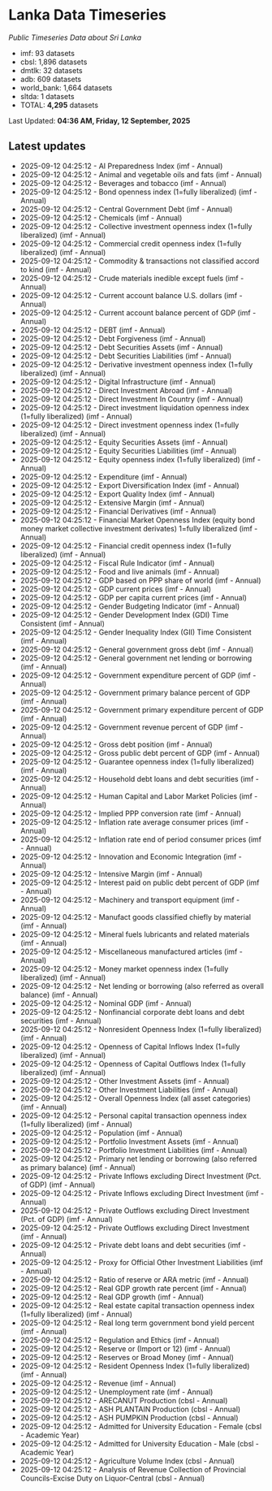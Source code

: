 # Lanka Data Timeseries
*Public Timeseries Data about Sri Lanka*

* imf: 93 datasets
* cbsl: 1,896 datasets
* dmtlk: 32 datasets
* adb: 609 datasets
* world_bank: 1,664 datasets
* sltda: 1 datasets
* TOTAL: **4,295** datasets

Last Updated: **04:36 AM, Friday, 12 September, 2025**

## Latest updates

* 2025-09-12 04:25:12 - AI Preparedness Index (imf - Annual)
* 2025-09-12 04:25:12 - Animal and vegetable oils and fats (imf - Annual)
* 2025-09-12 04:25:12 - Beverages and tobacco (imf - Annual)
* 2025-09-12 04:25:12 - Bond openness index (1=fully liberalized) (imf - Annual)
* 2025-09-12 04:25:12 - Central Government Debt (imf - Annual)
* 2025-09-12 04:25:12 - Chemicals (imf - Annual)
* 2025-09-12 04:25:12 - Collective investment openness index (1=fully liberalized) (imf - Annual)
* 2025-09-12 04:25:12 - Commercial credit openness index (1=fully liberalized) (imf - Annual)
* 2025-09-12 04:25:12 - Commodity & transactions not classified accord to kind (imf - Annual)
* 2025-09-12 04:25:12 - Crude materials inedible except fuels (imf - Annual)
* 2025-09-12 04:25:12 - Current account balance U.S. dollars (imf - Annual)
* 2025-09-12 04:25:12 - Current account balance percent of GDP (imf - Annual)
* 2025-09-12 04:25:12 - DEBT (imf - Annual)
* 2025-09-12 04:25:12 - Debt Forgiveness (imf - Annual)
* 2025-09-12 04:25:12 - Debt Securities Assets (imf - Annual)
* 2025-09-12 04:25:12 - Debt Securities Liabilities (imf - Annual)
* 2025-09-12 04:25:12 - Derivative investment openness index (1=fully liberalized) (imf - Annual)
* 2025-09-12 04:25:12 - Digital Infrastructure (imf - Annual)
* 2025-09-12 04:25:12 - Direct Investment Abroad (imf - Annual)
* 2025-09-12 04:25:12 - Direct Investment In Country (imf - Annual)
* 2025-09-12 04:25:12 - Direct investment liquidation openness index (1=fully liberalized) (imf - Annual)
* 2025-09-12 04:25:12 - Direct investment openness index (1=fully liberalized) (imf - Annual)
* 2025-09-12 04:25:12 - Equity Securities Assets (imf - Annual)
* 2025-09-12 04:25:12 - Equity Securities Liabilities (imf - Annual)
* 2025-09-12 04:25:12 - Equity openness index (1=fully liberalized) (imf - Annual)
* 2025-09-12 04:25:12 - Expenditure (imf - Annual)
* 2025-09-12 04:25:12 - Export Diversification Index (imf - Annual)
* 2025-09-12 04:25:12 - Export Quality Index (imf - Annual)
* 2025-09-12 04:25:12 - Extensive Margin (imf - Annual)
* 2025-09-12 04:25:12 - Financial Derivatives (imf - Annual)
* 2025-09-12 04:25:12 - Financial Market Openness Index (equity bond money market collective investment derivates) 1=fully liberalized (imf - Annual)
* 2025-09-12 04:25:12 - Financial credit openness index (1=fully liberalized) (imf - Annual)
* 2025-09-12 04:25:12 - Fiscal Rule Indicator (imf - Annual)
* 2025-09-12 04:25:12 - Food and live animals (imf - Annual)
* 2025-09-12 04:25:12 - GDP based on PPP share of world (imf - Annual)
* 2025-09-12 04:25:12 - GDP current prices (imf - Annual)
* 2025-09-12 04:25:12 - GDP per capita current prices (imf - Annual)
* 2025-09-12 04:25:12 - Gender Budgeting Indicator (imf - Annual)
* 2025-09-12 04:25:12 - Gender Development Index (GDI) Time Consistent (imf - Annual)
* 2025-09-12 04:25:12 - Gender Inequality Index (GII) Time Consistent (imf - Annual)
* 2025-09-12 04:25:12 - General government gross debt (imf - Annual)
* 2025-09-12 04:25:12 - General government net lending or borrowing (imf - Annual)
* 2025-09-12 04:25:12 - Government expenditure percent of GDP (imf - Annual)
* 2025-09-12 04:25:12 - Government primary balance percent of GDP (imf - Annual)
* 2025-09-12 04:25:12 - Government primary expenditure percent of GDP (imf - Annual)
* 2025-09-12 04:25:12 - Government revenue percent of GDP (imf - Annual)
* 2025-09-12 04:25:12 - Gross debt position (imf - Annual)
* 2025-09-12 04:25:12 - Gross public debt percent of GDP (imf - Annual)
* 2025-09-12 04:25:12 - Guarantee openness index (1=fully liberalized) (imf - Annual)
* 2025-09-12 04:25:12 - Household debt loans and debt securities (imf - Annual)
* 2025-09-12 04:25:12 - Human Capital and Labor Market Policies (imf - Annual)
* 2025-09-12 04:25:12 - Implied PPP conversion rate (imf - Annual)
* 2025-09-12 04:25:12 - Inflation rate average consumer prices (imf - Annual)
* 2025-09-12 04:25:12 - Inflation rate end of period consumer prices (imf - Annual)
* 2025-09-12 04:25:12 - Innovation and Economic Integration (imf - Annual)
* 2025-09-12 04:25:12 - Intensive Margin (imf - Annual)
* 2025-09-12 04:25:12 - Interest paid on public debt percent of GDP (imf - Annual)
* 2025-09-12 04:25:12 - Machinery and transport equipment (imf - Annual)
* 2025-09-12 04:25:12 - Manufact goods classified chiefly by material (imf - Annual)
* 2025-09-12 04:25:12 - Mineral fuels lubricants and related materials (imf - Annual)
* 2025-09-12 04:25:12 - Miscellaneous manufactured articles (imf - Annual)
* 2025-09-12 04:25:12 - Money market openness index (1=fully liberalized) (imf - Annual)
* 2025-09-12 04:25:12 - Net lending or borrowing (also referred as overall balance) (imf - Annual)
* 2025-09-12 04:25:12 - Nominal GDP (imf - Annual)
* 2025-09-12 04:25:12 - Nonfinancial corporate debt loans and debt securities (imf - Annual)
* 2025-09-12 04:25:12 - Nonresident Openness Index (1=fully liberalized) (imf - Annual)
* 2025-09-12 04:25:12 - Openness of Capital Inflows Index (1=fully liberalized) (imf - Annual)
* 2025-09-12 04:25:12 - Openness of Capital Outflows Index (1=fully liberalized) (imf - Annual)
* 2025-09-12 04:25:12 - Other Investment Assets (imf - Annual)
* 2025-09-12 04:25:12 - Other Investment Liabilities (imf - Annual)
* 2025-09-12 04:25:12 - Overall Openness Index (all asset categories) (imf - Annual)
* 2025-09-12 04:25:12 - Personal capital transaction openness index (1=fully liberalized) (imf - Annual)
* 2025-09-12 04:25:12 - Population (imf - Annual)
* 2025-09-12 04:25:12 - Portfolio Investment Assets (imf - Annual)
* 2025-09-12 04:25:12 - Portfolio Investment Liabilities (imf - Annual)
* 2025-09-12 04:25:12 - Primary net lending or borrowing (also referred as primary balance) (imf - Annual)
* 2025-09-12 04:25:12 - Private Inflows excluding Direct Investment (Pct. of GDP) (imf - Annual)
* 2025-09-12 04:25:12 - Private Inflows excluding Direct Investment (imf - Annual)
* 2025-09-12 04:25:12 - Private Outflows excluding Direct Investment (Pct. of GDP) (imf - Annual)
* 2025-09-12 04:25:12 - Private Outflows excluding Direct Investment (imf - Annual)
* 2025-09-12 04:25:12 - Private debt loans and debt securities (imf - Annual)
* 2025-09-12 04:25:12 - Proxy for Official Other Investment Liabilities (imf - Annual)
* 2025-09-12 04:25:12 - Ratio of reserve or ARA metric (imf - Annual)
* 2025-09-12 04:25:12 - Real GDP growth rate percent (imf - Annual)
* 2025-09-12 04:25:12 - Real GDP growth (imf - Annual)
* 2025-09-12 04:25:12 - Real estate capital transaction openness index (1=fully liberalized) (imf - Annual)
* 2025-09-12 04:25:12 - Real long term government bond yield percent (imf - Annual)
* 2025-09-12 04:25:12 - Regulation and Ethics (imf - Annual)
* 2025-09-12 04:25:12 - Reserve or (Import or 12) (imf - Annual)
* 2025-09-12 04:25:12 - Reserves or Broad Money (imf - Annual)
* 2025-09-12 04:25:12 - Resident Openness Index (1=fully liberalized) (imf - Annual)
* 2025-09-12 04:25:12 - Revenue (imf - Annual)
* 2025-09-12 04:25:12 - Unemployment rate (imf - Annual)
* 2025-09-12 04:25:12 - ARECANUT Production (cbsl - Annual)
* 2025-09-12 04:25:12 - ASH PLANTAIN Production (cbsl - Annual)
* 2025-09-12 04:25:12 - ASH PUMPKIN Production (cbsl - Annual)
* 2025-09-12 04:25:12 - Admitted for University Education - Female (cbsl - Academic Year)
* 2025-09-12 04:25:12 - Admitted for University Education - Male (cbsl - Academic Year)
* 2025-09-12 04:25:12 - Agriculture Volume Index (cbsl - Annual)
* 2025-09-12 04:25:12 - Analysis of Revenue Collection of Provincial Councils-Excise Duty on Liquor-Central (cbsl - Annual)